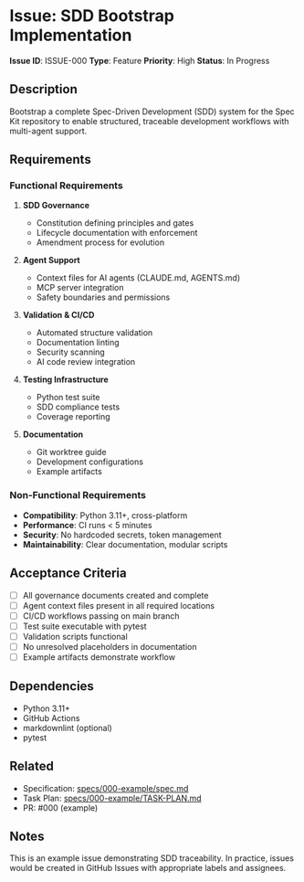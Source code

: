 # Issue: SDD Bootstrap Implementation

**Issue ID**: ISSUE-000
**Type**: Feature
**Priority**: High
**Status**: In Progress

## Description

Bootstrap a complete Spec-Driven Development (SDD) system for the Spec Kit repository to enable structured, traceable development workflows with multi-agent support.

## Requirements

### Functional Requirements

1. **SDD Governance**
   - Constitution defining principles and gates
   - Lifecycle documentation with enforcement
   - Amendment process for evolution

2. **Agent Support**
   - Context files for AI agents (CLAUDE.md, AGENTS.md)
   - MCP server integration
   - Safety boundaries and permissions

3. **Validation & CI/CD**
   - Automated structure validation
   - Documentation linting
   - Security scanning
   - AI code review integration

4. **Testing Infrastructure**
   - Python test suite
   - SDD compliance tests
   - Coverage reporting

5. **Documentation**
   - Git worktree guide
   - Development configurations
   - Example artifacts

### Non-Functional Requirements

- **Compatibility**: Python 3.11+, cross-platform
- **Performance**: CI runs < 5 minutes
- **Security**: No hardcoded secrets, token management
- **Maintainability**: Clear documentation, modular scripts

## Acceptance Criteria

- [ ] All governance documents created and complete
- [ ] Agent context files present in all required locations
- [ ] CI/CD workflows passing on main branch
- [ ] Test suite executable with pytest
- [ ] Validation scripts functional
- [ ] No unresolved placeholders in documentation
- [ ] Example artifacts demonstrate workflow

## Dependencies

- Python 3.11+
- GitHub Actions
- markdownlint (optional)
- pytest

## Related

- Specification: [specs/000-example/spec.md](spec.md)
- Task Plan: [specs/000-example/TASK-PLAN.md](TASK-PLAN.md)
- PR: #000 (example)

## Notes

This is an example issue demonstrating SDD traceability. In practice, issues would be created in GitHub Issues with appropriate labels and assignees.